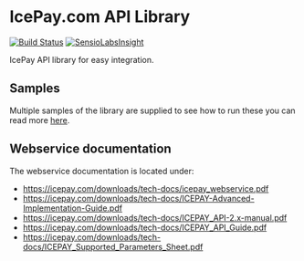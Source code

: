 # IcePay.com API Library
[![Build Status](https://travis-ci.org/boekkooi/icepay.svg?branch=master)](https://travis-ci.org/boekkooi/icepay)
[![SensioLabsInsight](https://insight.sensiolabs.com/projects/d5e23a3c-338c-4aef-adeb-5c71042d8a12/mini.png)](https://insight.sensiolabs.com/projects/d5e23a3c-338c-4aef-adeb-5c71042d8a12)

IcePay API library for easy integration.

## Samples

Multiple samples of the library are supplied to see how to run these you can read more [here](samples/README.md).

## Webservice documentation
The webservice documentation is located under:
- https://icepay.com/downloads/tech-docs/icepay_webservice.pdf
- https://icepay.com/downloads/tech-docs/ICEPAY-Advanced-Implementation-Guide.pdf
- https://icepay.com/downloads/tech-docs/ICEPAY_API-2.x-manual.pdf
- https://icepay.com/downloads/tech-docs/ICEPAY_API_Guide.pdf
- https://icepay.com/downloads/tech-docs/ICEPAY_Supported_Parameters_Sheet.pdf
